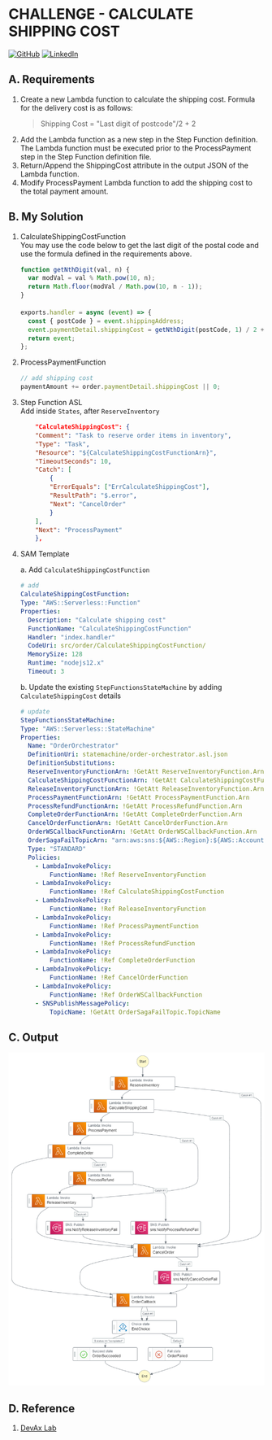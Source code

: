 # CHALLENGE - CALCULATE SHIPPING COST

[![GitHub](https://img.shields.io/badge/GitHub-romarcablao-lightgrey)](https://github.com/romarcablao)
[![LinkedIn](https://img.shields.io/badge/LinkedIn-romarcablao-blue)](https://linkedin.com/in/romarcablao)

## A. Requirements

1. Create a new Lambda function to calculate the shipping cost. Formula for the delivery cost is as follows:
   > Shipping Cost = "Last digit of postcode"/2 + 2
2. Add the Lambda function as a new step in the Step Function definition. The Lambda function must be executed prior to the ProcessPayment step in the Step Function definition file.
3. Return/Append the ShippingCost attribute in the output JSON of the Lambda function.
4. Modify ProcessPayment Lambda function to add the shipping cost to the total payment amount.

## B. My Solution

1. CalculateShippingCostFunction  
   You may use the code below to get the last digit of the postal code and use the formula defined in the requirements above.

   ```js
   function getNthDigit(val, n) {
     var modVal = val % Math.pow(10, n);
     return Math.floor(modVal / Math.pow(10, n - 1));
   }

   exports.handler = async (event) => {
     const { postCode } = event.shippingAddress;
     event.paymentDetail.shippingCost = getNthDigit(postCode, 1) / 2 + 2;
     return event;
   };
   ```

2. ProcessPaymentFunction

   ```js
   // add shipping cost
   paymentAmount += order.paymentDetail.shippingCost || 0;
   ```

3. Step Function ASL  
   Add inside `States`, after `ReserveInventory`

   ```json
       "CalculateShippingCost": {
       "Comment": "Task to reserve order items in inventory",
       "Type": "Task",
       "Resource": "${CalculateShippingCostFunctionArn}",
       "TimeoutSeconds": 10,
       "Catch": [
           {
           "ErrorEquals": ["ErrCalculateShippingCost"],
           "ResultPath": "$.error",
           "Next": "CancelOrder"
           }
       ],
       "Next": "ProcessPayment"
       },
   ```

4. SAM Template

   a. Add `CalculateShippingCostFunction`

   ```yaml
   # add
   CalculateShippingCostFunction:
   Type: "AWS::Serverless::Function"
   Properties:
     Description: "Calculate shipping cost"
     FunctionName: "CalculateShippingCostFunction"
     Handler: "index.handler"
     CodeUri: src/order/CalculateShippingCostFunction/
     MemorySize: 128
     Runtime: "nodejs12.x"
     Timeout: 3
   ```

   b. Update the existing `StepFunctionsStateMachine` by adding `CalculateShippingCost` details

   ```yaml
   # update
   StepFunctionsStateMachine:
   Type: "AWS::Serverless::StateMachine"
   Properties:
     Name: "OrderOrchestrator"
     DefinitionUri: statemachine/order-orchestrator.asl.json
     DefinitionSubstitutions:
     ReserveInventoryFunctionArn: !GetAtt ReserveInventoryFunction.Arn
     CalculateShippingCostFunctionArn: !GetAtt CalculateShippingCostFunction.Arn
     ReleaseInventoryFunctionArn: !GetAtt ReleaseInventoryFunction.Arn
     ProcessPaymentFunctionArn: !GetAtt ProcessPaymentFunction.Arn
     ProcessRefundFunctionArn: !GetAtt ProcessRefundFunction.Arn
     CompleteOrderFunctionArn: !GetAtt CompleteOrderFunction.Arn
     CancelOrderFunctionArn: !GetAtt CancelOrderFunction.Arn
     OrderWSCallbackFunctionArn: !GetAtt OrderWSCallbackFunction.Arn
     OrderSagaFailTopicArn: "arn:aws:sns:${AWS::Region}:${AWS::AccountId}:${OrderSagaFailTopic.TopicName}"
     Type: "STANDARD"
     Policies:
       - LambdaInvokePolicy:
           FunctionName: !Ref ReserveInventoryFunction
       - LambdaInvokePolicy:
           FunctionName: !Ref CalculateShippingCostFunction
       - LambdaInvokePolicy:
           FunctionName: !Ref ReleaseInventoryFunction
       - LambdaInvokePolicy:
           FunctionName: !Ref ProcessPaymentFunction
       - LambdaInvokePolicy:
           FunctionName: !Ref ProcessRefundFunction
       - LambdaInvokePolicy:
           FunctionName: !Ref CompleteOrderFunction
       - LambdaInvokePolicy:
           FunctionName: !Ref CancelOrderFunction
       - LambdaInvokePolicy:
           FunctionName: !Ref OrderWSCallbackFunction
       - SNSPublishMessagePolicy:
           TopicName: !GetAtt OrderSagaFailTopic.TopicName
   ```

## C. Output

![Configure Script](docs/step-function.png)

## D. Reference

1. [DevAx Lab](https://workshops.devax.academy/monoliths-to-microservices/module8/challenge_calculate_shipping.html)
